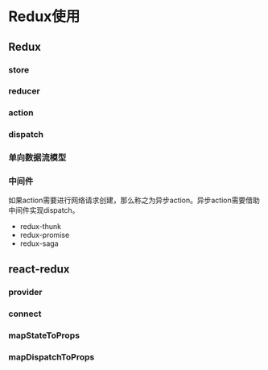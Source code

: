 # Redux使用

## Redux

### store

### reducer

### action

### dispatch

### 单向数据流模型

### 中间件

如果action需要进行网络请求创建，那么称之为异步action。异步action需要借助中间件实现dispatch。

* redux-thunk
* redux-promise
* redux-saga

## react-redux

### provider

### connect

### mapStateToProps

### mapDispatchToProps